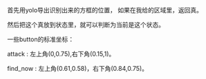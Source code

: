 首先用yolo导出识别出来的方框的位置，
如果在我给的区域里，返回真。

然后把这个真放到状态里，就可以判断为当前是这个状态。



一些button的标准坐标：

attack : 左上角(0,0.75),右下角(0.15,1)。

find_now : 左上角(0.61,0.58)，右下角(0.84,0.75)。